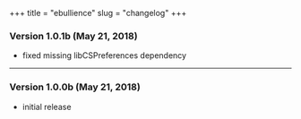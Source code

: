+++
title = "ebullience"
slug = "changelog"
+++

### Version 1.0.1b (May 21, 2018)

- fixed missing libCSPreferences dependency

---

### Version 1.0.0b (May 21, 2018)

- initial release